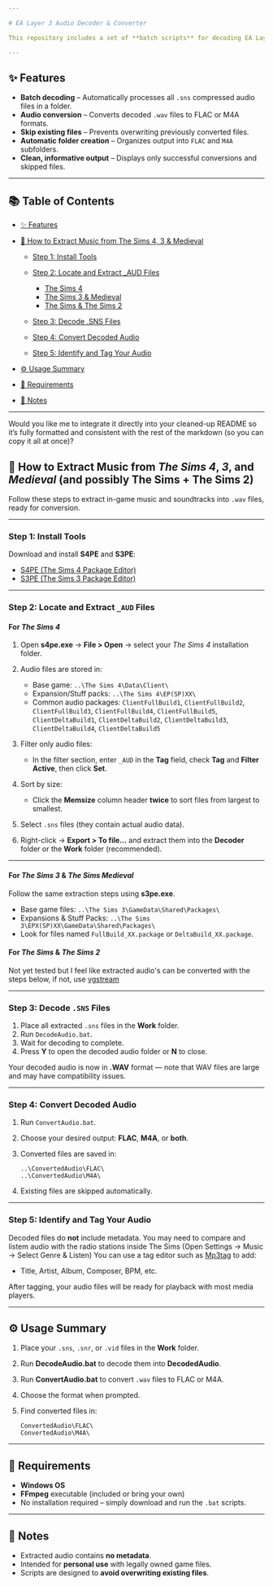 ```yaml
---

# EA Layer 3 Audio Decoder & Converter

This repository includes a set of **batch scripts** for decoding EA Layer 3 audio files (used in games such as *The Sims 4*, *The Sims 3*, *The Sims Medieval* and possibly *The Sims* & *The Sims 2*) into **WAV** format and converting them into standard formats like **FLAC (lossless)** or **M4A (AAC, 320 kbps)**.

---
```


## ✨ Features

* **Batch decoding** – Automatically processes all `.sns` compressed audio files in a folder.
* **Audio conversion** – Converts decoded `.wav` files to FLAC or M4A formats.
* **Skip existing files** – Prevents overwriting previously converted files.
* **Automatic folder creation** – Organizes output into `FLAC` and `M4A` subfolders.
* **Clean, informative output** – Displays only successful conversions and skipped files.

---

## 📚 Table of Contents

* [✨ Features](#-features)
* [🎵 How to Extract Music from The Sims 4, 3 & Medieval]([#-how-to-extract-music-from-the-sims-4-3-and-medieval-and-possible-the-sims--the-sims-2)

  * [Step 1: Install Tools](#step-1-install-tools)
  * [Step 2: Locate and Extract _AUD Files](#step-2-locate-and-extract-_aud-files)

    * [The Sims 4](#for-the-sims-4)
    * [The Sims 3 & Medieval](#for-the-sims-3--the-sims-medieval)
    * [The Sims & The Sims 2](#for-the-sims--the-sims-2)
  * [Step 3: Decode .SNS Files](#step-3-decode-sns-files)
  * [Step 4: Convert Decoded Audio](#step-4-convert-decoded-audio)
  * [Step 5: Identify and Tag Your Audio](#step-5-identify-and-tag-your-audio)
* [⚙️ Usage Summary](#️-usage-summary)
* [🧩 Requirements](#-requirements)
* [📄 Notes](#-notes)

---

Would you like me to integrate it directly into your cleaned-up README so it’s fully formatted and consistent with the rest of the markdown (so you can copy it all at once)?


## 🎵 How to Extract Music from *The Sims 4*, *3*, and *Medieval* (and possibly The Sims + The Sims 2)

Follow these steps to extract in-game music and soundtracks into `.wav` files, ready for conversion.

---

### Step 1: Install Tools

Download and install **S4PE** and **S3PE**:

* [S4PE (The Sims 4 Package Editor)](https://github.com/s4ptacle/Sims4Tools/releases)
* [S3PE (The Sims 3 Package Editor)](http://sourceforge.net/projects/sims3tools/files/s3pe/14-0222-1852/s3pe_14-0222-1852.7z/download)

---

### Step 2: Locate and Extract `_AUD` Files

#### For *The Sims 4*

1. Open **s4pe.exe** → **File > Open** → select your *The Sims 4* installation folder.
2. Audio files are stored in:

   * Base game: `..\The Sims 4\Data\Client\`
   * Expansion/Stuff packs: `..\The Sims 4\EP(SP)XX\`
   * Common audio packages:
     `ClientFullBuild1`, `ClientFullBuild2`, `ClientFullBuild3`, `ClientFullBuild4`, `ClientFullBuild5`, `ClientDeltaBuild1`, `ClientDeltaBuild2`, `ClientDeltaBuild3`, `ClientDeltaBuild4`, `ClientDeltaBuild5`
3. Filter only audio files:

   * In the filter section, enter `_AUD` in the **Tag** field, check **Tag** and **Filter Active**, then click **Set**.
4. Sort by size:

   * Click the **Memsize** column header **twice** to sort files from largest to smallest.
5. Select `.sns` files (they contain actual audio data).
6. Right-click → **Export > To file…** and extract them into the **Decoder** folder or the **Work** folder (recommended).

---

#### For *The Sims 3* & *The Sims Medieval*

Follow the same extraction steps using **s3pe.exe**.

* Base game files: `..\The Sims 3\GameData\Shared\Packages\`
* Expansions & Stuff Packs: `..\The Sims 3\EPX(SP)XX\GameData\Shared\Packages\`
* Look for files named `FullBuild_XX.package` or `DeltaBuild_XX.package`.

#### For *The Sims* & *The Sims 2*
Not yet tested but I feel like extracted audio's can be converted with the steps below, if not, use [vgstream](https://vgmstream.org/)

---

### Step 3: Decode `.SNS` Files

1. Place all extracted `.sns` files in the **Work** folder.
2. Run `DecodeAudio.bat`.
3. Wait for decoding to complete.
4. Press **Y** to open the decoded audio folder or **N** to close.

Your decoded audio is now in **.WAV** format — note that WAV files are large and may have compatibility issues.

---

### Step 4: Convert Decoded Audio

1. Run `ConvertAudio.bat`.
2. Choose your desired output: **FLAC**, **M4A**, or **both**.
3. Converted files are saved in:

   ```
   ..\ConvertedAudio\FLAC\
   ..\ConvertedAudio\M4A\
   ```
4. Existing files are skipped automatically.

---

### Step 5: Identify and Tag Your Audio

Decoded files do **not** include metadata.
You may need to compare and listem audio with the radio stations inside The Sims (Open Settings → Music → Select Genre & Listen)
You can use a tag editor such as [Mp3tag](https://www.mp3tag.de/en/download.html) to add:

* Title, Artist, Album, Composer, BPM, etc.

After tagging, your audio files will be ready for playback with most media players.

---

## ⚙️ Usage Summary

1. Place your `.sns`, `.snr`, or `.vid` files in the **Work** folder.
2. Run **DecodeAudio.bat** to decode them into **DecodedAudio**.
3. Run **ConvertAudio.bat** to convert `.wav` files to FLAC or M4A.
4. Choose the format when prompted.
5. Find converted files in:

   ```
   ConvertedAudio\FLAC\
   ConvertedAudio\M4A\
   ```

---

## 🧩 Requirements

* **Windows OS**
* **FFmpeg** executable (included or bring your own)
* No installation required – simply download and run the `.bat` scripts.

---

## 📄 Notes

* Extracted audio contains **no metadata**.
* Intended for **personal use** with legally owned game files.
* Scripts are designed to **avoid overwriting existing files**.
